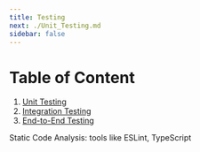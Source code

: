 ```yaml
---
title: Testing
next: ./Unit_Testing.md
sidebar: false
---
```


# Table of Content

1. [Unit Testing](./Unit_Testing.md#unit-testing)
2. [Integration Testing](./Unit_Testing.md#integration-testing)
3. [End-to-End Testing](./Unit_Testing.md#end-to-end-testing)

Static Code Analysis: tools like ESLint, TypeScript
